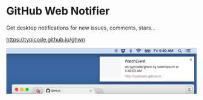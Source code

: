 # GitHub Web Notifier

Get desktop notifications for new issues, comments, stars...

https://typicode.github.io/ghwn

![](screenshot.png)
